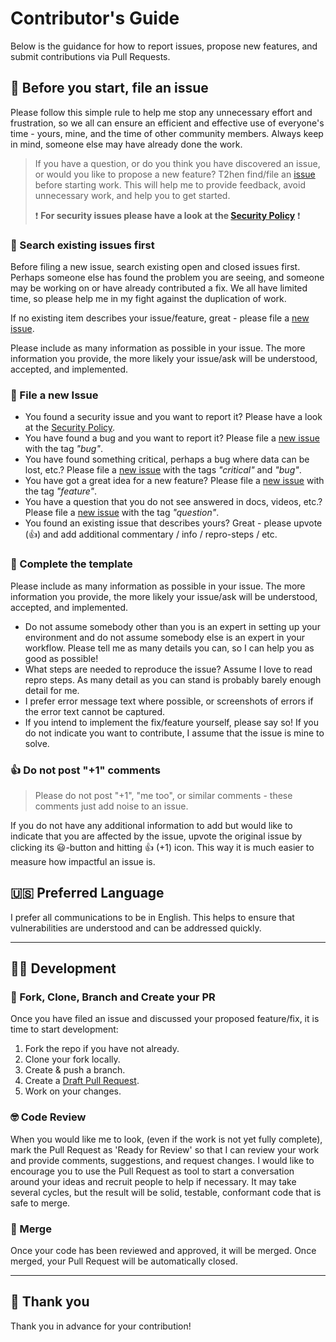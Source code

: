 # Contributor's Guide

Below is the guidance for how to report issues, propose new features, and submit contributions via Pull Requests.

## :bug: Before you start, file an issue

Please follow this simple rule to help me stop any unnecessary effort and frustration, so we all can ensure an efficient and effective use of everyone's time - yours, mine, and the time of other community members. Always keep in mind, someone else may have already done the work.

> If you have a question, or do you think you have discovered an issue, or would you like to propose a new feature? T2hen find/file an [issue](../../../issues) before starting work. This will help me to provide feedback, avoid unnecessary work, and help you to get started.
>
> :exclamation: **For security issues please have a look at the [Security Policy](SECURITY.md)** :exclamation:

### :mag_right: Search existing issues first

Before filing a new issue, search existing open and closed issues first. Perhaps someone else has found the problem you are seeing, and someone may be working on or have already contributed a fix. We all have limited time, so please help me in my fight against the duplication of work.

If no existing item describes your issue/feature, great - please file a [new issue](../../../issues/new).

Please include as many information as possible in your issue. The more information you provide, the more likely your issue/ask will be understood, accepted, and implemented.

### :pencil: File a new Issue

- You found a security issue and you want to report it? Please have a look at the [Security Policy](SECURITY.md).
- You have found a bug and you want to report it? Please file a [new issue](../../../issues/new) with the tag _"bug"_.
- You have found something critical, perhaps a bug where data can be lost, etc.? Please file a [new issue](../../../issues/new) with the tags _"critical"_ and _"bug"_.
- You have got a great idea for a new feature? Please file a [new issue](../../../issues/new) with the tag _"feature"_.
- You have a question that you do not see answered in docs, videos, etc.? Please file a [new issue](../../../issues/new) with the tag _"question"_.
- You found an existing issue that describes yours? Great - please upvote (:+1:) and add additional commentary / info / repro-steps / etc.

### :100: Complete the template

Please include as many information as possible in your issue. The more information you provide, the more likely your issue/ask will be understood, accepted, and implemented.

- Do not assume somebody other than you is an expert in setting up your environment and do not assume somebody else is an expert in your workflow. Please tell me as many details you can, so I can help you as good as possible!
- What steps are needed to reproduce the issue? Assume I love to read repro steps. As many detail as you can stand is probably barely enough detail for me.
- I prefer error message text where possible, or screenshots of errors if the error text cannot be captured.
- If you intend to implement the fix/feature yourself, please say so! If you do not indicate you want to contribute, I assume that the issue is mine to solve.

### :+1: Do not post "+1" comments

> Please do not post "+1", "me too", or similar comments - these comments just add noise to an issue.

If you do not have any additional information to add but would like to indicate that you are affected by the issue, upvote the original issue by clicking its :smiley:-button and hitting :+1: (+1) icon. This way it is much easier to measure how impactful an issue is.

## :us: Preferred Language

I prefer all communications to be in English. This helps to ensure that vulnerabilities are understood and can be addressed quickly.

---

## :man_technologist: Development

### :toolbox: Fork, Clone, Branch and Create your PR

Once you have filed an issue and discussed your proposed feature/fix, it is time to start development:

1. Fork the repo if you have not already.
2. Clone your fork locally.
3. Create & push a branch.
4. Create a [Draft Pull Request](https://github.blog/2019-02-14-introducing-draft-pull-requests/).
5. Work on your changes.

### 🤓 Code Review

When you would like me to look, (even if the work is not yet fully complete), mark the Pull Request as 'Ready for Review' so that I can review your work and provide comments, suggestions, and request changes. I would like to encourage you to use the Pull Request as tool to start a conversation around your ideas and recruit people to help if necessary. It may take several cycles, but the result will be solid, testable, conformant code that is safe to merge.

### :jigsaw: Merge

Once your code has been reviewed and approved, it will be merged. Once merged, your Pull Request will be automatically closed.

---

## :balloon: Thank you

Thank you in advance for your contribution!
